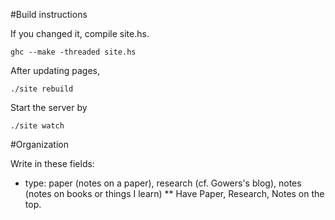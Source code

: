 #Build instructions

If you changed it, compile site.hs.

    ghc --make -threaded site.hs

After updating pages, 

    ./site rebuild

Start the server by

	./site watch

#Organization

Write in these fields:

* type: paper (notes on a paper), research (cf. Gowers's blog), notes (notes on books or things I learn)
** Have Paper, Research, Notes on the top.
